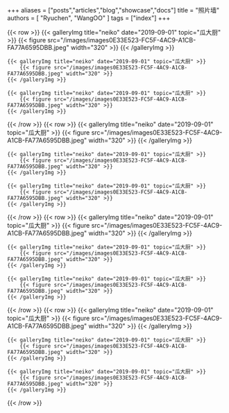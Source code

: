 +++
aliases = ["posts","articles","blog","showcase","docs"]
title = "照片墙"
authors = [
    "Ryuchen",
    "WangOO"
]
tags = ["index"]
+++

{{< row >}}
    {{< galleryImg title="neiko" date="2019-09-01" topic="瓜大厨" >}}
        {{< figure src="/images/images0E33E523-FC5F-4AC9-A1CB-FA77A6595DBB.jpeg" width="320" >}}
    {{< /galleryImg >}}

    {{< galleryImg title="neiko" date="2019-09-01" topic="瓜大厨" >}}
        {{< figure src="/images/images0E33E523-FC5F-4AC9-A1CB-FA77A6595DBB.jpeg" width="320" >}}
    {{< /galleryImg >}}

    {{< galleryImg title="neiko" date="2019-09-01" topic="瓜大厨" >}}
        {{< figure src="/images/images0E33E523-FC5F-4AC9-A1CB-FA77A6595DBB.jpeg" width="320" >}}
    {{< /galleryImg >}}
{{< /row >}}
{{< row >}}
    {{< galleryImg title="neiko" date="2019-09-01" topic="瓜大厨" >}}
        {{< figure src="/images/images0E33E523-FC5F-4AC9-A1CB-FA77A6595DBB.jpeg" width="320" >}}
    {{< /galleryImg >}}

    {{< galleryImg title="neiko" date="2019-09-01" topic="瓜大厨" >}}
        {{< figure src="/images/images0E33E523-FC5F-4AC9-A1CB-FA77A6595DBB.jpeg" width="320" >}}
    {{< /galleryImg >}}

    {{< galleryImg title="neiko" date="2019-09-01" topic="瓜大厨" >}}
        {{< figure src="/images/images0E33E523-FC5F-4AC9-A1CB-FA77A6595DBB.jpeg" width="320" >}}
    {{< /galleryImg >}}
{{< /row >}}
{{< row >}}
    {{< galleryImg title="neiko" date="2019-09-01" topic="瓜大厨" >}}
        {{< figure src="/images/images0E33E523-FC5F-4AC9-A1CB-FA77A6595DBB.jpeg" width="320" >}}
    {{< /galleryImg >}}

    {{< galleryImg title="neiko" date="2019-09-01" topic="瓜大厨" >}}
        {{< figure src="/images/images0E33E523-FC5F-4AC9-A1CB-FA77A6595DBB.jpeg" width="320" >}}
    {{< /galleryImg >}}

    {{< galleryImg title="neiko" date="2019-09-01" topic="瓜大厨" >}}
        {{< figure src="/images/images0E33E523-FC5F-4AC9-A1CB-FA77A6595DBB.jpeg" width="320" >}}
    {{< /galleryImg >}}
{{< /row >}}
{{< row >}}
    {{< galleryImg title="neiko" date="2019-09-01" topic="瓜大厨" >}}
        {{< figure src="/images/images0E33E523-FC5F-4AC9-A1CB-FA77A6595DBB.jpeg" width="320" >}}
    {{< /galleryImg >}}

    {{< galleryImg title="neiko" date="2019-09-01" topic="瓜大厨" >}}
        {{< figure src="/images/images0E33E523-FC5F-4AC9-A1CB-FA77A6595DBB.jpeg" width="320" >}}
    {{< /galleryImg >}}

    {{< galleryImg title="neiko" date="2019-09-01" topic="瓜大厨" >}}
        {{< figure src="/images/images0E33E523-FC5F-4AC9-A1CB-FA77A6595DBB.jpeg" width="320" >}}
    {{< /galleryImg >}}
{{< /row >}}
